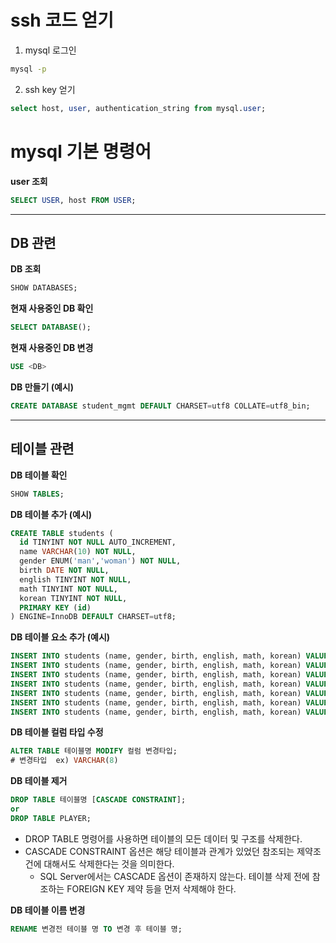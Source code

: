 # ssh 코드 얻기
1. mysql 로그인
```bash
mysql -p
```
2. ssh key 얻기
```sql
select host, user, authentication_string from mysql.user;
```

# mysql 기본 명령어
**user 조회**
```sql
SELECT USER, host FROM USER;
```

--- 
## DB 관련
**DB 조회**
```sql
SHOW DATABASES;
```

**현재 사용중인 DB 확인**
```sql
SELECT DATABASE();
```

**현재 사용중인 DB 변경**
```sql
USE <DB>
```
**DB 만들기 (예시)**

```sql
CREATE DATABASE student_mgmt DEFAULT CHARSET=utf8 COLLATE=utf8_bin;
```

---
## 테이블 관련
**DB 테이블 확인**
```sql
SHOW TABLES;
```

**DB 테이블 추가 (예시)**

```sql
CREATE TABLE students (
  id TINYINT NOT NULL AUTO_INCREMENT,
  name VARCHAR(10) NOT NULL,
  gender ENUM('man','woman') NOT NULL,
  birth DATE NOT NULL,
  english TINYINT NOT NULL,
  math TINYINT NOT NULL,
  korean TINYINT NOT NULL,
  PRIMARY KEY (id)
) ENGINE=InnoDB DEFAULT CHARSET=utf8;
```

**DB 테이블 요소 추가 (예시)**
```sql
INSERT INTO students (name, gender, birth, english, math, korean) VALUES ('dave', 'man', '1983-07-16', 90, 80, 71);
INSERT INTO students (name, gender, birth, english, math, korean) VALUES ('minsun', 'woman', '1982-10-16', 30, 88, 60);
INSERT INTO students (name, gender, birth, english, math, korean) VALUES ('david', 'man', '1982-12-10', 78, 77, 30);
INSERT INTO students (name, gender, birth, english, math, korean) VALUES ('jade', 'man', '1979-11-1', 45, 66, 20);
INSERT INTO students (name, gender, birth, english, math, korean) VALUES ('jane', 'man', '1990-11-12', 65, 32, 90);
INSERT INTO students (name, gender, birth, english, math, korean) VALUES ('wage', 'woman', '1982-1-13', 76, 30, 80);
INSERT INTO students (name, gender, birth, english, math, korean) VALUES ('tina', 'woman', '1982-12-3', 87, 62, 71);
```

**DB 테이블 컬럼 타입 수정**
```sql
ALTER TABLE 테이블명 MODIFY 컬럼 변경타입;
# 변경타입  ex) VARCHAR(8)
```

**DB 테이블 제거**
```sql
DROP TABLE 테이블명 [CASCADE CONSTRAINT];
or
DROP TABLE PLAYER;
```
- DROP TABLE 명령어를 사용하면 테이블의 모든 데이터 및 구조를 삭제한다.
- CASCADE CONSTRAINT 옵션은 해당 테이블과 관계가 있었던 참조되는 제약조건에 대해서도 삭제한다는 것을 의미한다. 
    - SQL Server에서는 CASCADE 옵션이 존재하지 않는다. 테이블 삭제 전에 참조하는 FOREIGN KEY 제약 등을 먼저 삭제해야 한다.


**DB 테이블 이름 변경**
```sql
RENAME 변경전 테이블 명 TO 변경 후 테이블 명;
```
